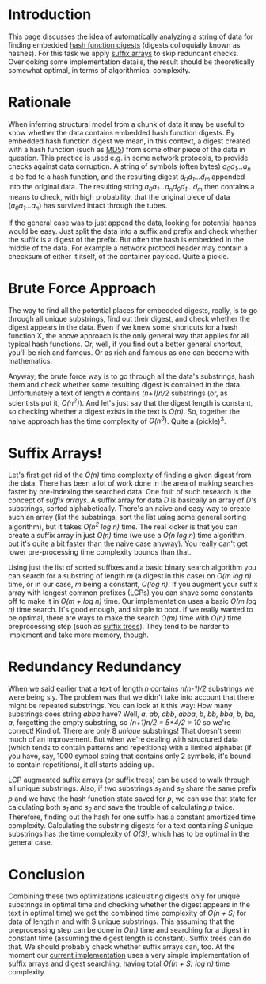 # Introduction #

This page discusses the idea of automatically analyzing a string of data for finding embedded [hash function digests](http://en.wikipedia.org/wiki/Hash_algorithm) (digests colloquially known as hashes). For this task we apply [suffix arrays](http://en.wikipedia.org/wiki/Suffix_array) to skip redundant checks. Overlooking some implementation details, the result should be theoretically somewhat optimal, in terms of algorithmical complexity.


# Rationale #

When inferring structural model from a chunk of data it may be useful to know whether the data contains embedded hash function digests. By embedded hash function digest we mean, in this context, a digest created with a hash function (such as [MD5](http://en.wikipedia.org/wiki/MD5)) from some other piece of the data in question. This practice is used e.g. in some network protocols, to provide checks against data corruption. A string of symbols (often bytes) _a<sub>0</sub>a<sub>1</sub>...a<sub>n</sub>_ is be fed to a hash function, and the resulting digest _d<sub>0</sub>d<sub>1</sub>...d<sub>m</sub>_ appended into the original data. The resulting string _a<sub>0</sub>a<sub>1</sub>...a<sub>n</sub>d<sub>0</sub>d<sub>1</sub>...d<sub>m</sub>_ then contains a means to check, with high probability, that the original piece of data (_a<sub>0</sub>a<sub>1</sub>...a<sub>n</sub>_) has survived intact through the tubes.

If the general case was to just append the data, looking for potential hashes would be easy. Just split the data into a suffix and prefix and check whether the suffix is a digest of the prefix. But often the hash is embedded in the middle of the data. For example a network protocol header may contain a checksum of either it itself, of the container payload. Quite a pickle.


# Brute Force Approach #

The way to find all the potential places for embedded digests, really, is to go through all unique substrings, find out their digest, and check whether the digest appears in the data. Even if we knew some shortcuts for a hash function X, the above approach is the only general way that applies for all typical hash functions. Or, well, if you find out a better general shortcut, you'll be rich and famous. Or as rich and famous as one can become with mathematics.

Anyway, the brute force way is to go through all the data's substrings, hash them and check whether some resulting digest is contained in the data. Unfortunately a text of length _n_ contains _(n+1)n/2_ substrings (or, as scientists put it, _O(n<sup>2</sup>)_). And let's just say that the digest length is constant, so checking whether a digest exists in the text is _O(n)_. So, together the naive approach has the time complexity of _O(n<sup>3</sup>)_. Quite a (pickle)<sup>3</sup>.


# Suffix Arrays! #

Let's first get rid of the _O(n)_ time complexity of finding a given digest from the data. There has been a lot of work done in the area of making searches faster by pre-indexing the searched data. One fruit of such research is the concept of _suffix arrays_. A suffix array for data _D_ is basically an array of _D_'s substrings, sorted alphabetically. There's an naive and easy way to create such an array (list the substrings, sort the list using some general sorting algorithm), but it takes _O(n<sup>2</sup> log n)_ time. The real kicker is that you can create a suffix array in just _O(n)_ time (we use a _O(n log n_) time algorithm, but it's quite a bit faster than the naive case anyway). You really can't get lower pre-processing time complexity bounds than that.

Using just the list of sorted suffixes and a basic binary search algorithm you can search for a substring of length _m_ (a digest in this case) on _O(m log n)_ time, or in our case, _m_ being a constant, _O(log n)_. If you augment your suffix array with longest common prefixes (LCPs) you can shave some constants off to make it in _O(m + log n)_ time. Our implementation uses a basic _O(m log n)_ time search. It's good enough, and simple to boot. If we really wanted to be optimal, there are ways to make the search _O(m)_ time with _O(n)_ time preprocessing step (such as [suffix trees](http://en.wikipedia.org/wiki/Suffix_tree)). They tend to be harder to implement and take more memory, though.


# Redundancy Redundancy #

When we said earlier that a text of length _n_ contains _n(n-1)/2_ substrings we were being sly. The problem was that we didn't take into account that there might be repeated substrings. You can look at it this way: How many substrings does string _abba_ have? Well, _a_, _ab_, _abb_, _abba_, _b_, _bb_, _bba_, _b_, _ba_, _a_, forgetting the empty substring, so _(n+1)n/2 = 5\*4/2 = 10_ so we're correct! Kind of. There are only 8 _unique_ substrings! That doesn't seem much of an improvement. But when we're dealing with structured data (which tends to contain patterns and repetitions) with a limited alphabet (if you have, say, 1000 symbol string that contains only 2 symbols, it's bound to contain repetitions), it all starts adding up.

LCP augmented suffix arrays (or suffix trees) can be used to walk through all unique substrings. Also, if two substrings _s<sub>1</sub>_ and _s<sub>2</sub>_ share the same prefix _p_ and we have the hash function state saved for _p_, we can use that state for calculating both _s<sub>1</sub>_ and _s<sub>2</sub>_ and save the trouble of calculating _p_ twice. Therefore, finding out the hash for one suffix has a constant amortized time complexity. Calculating the substring digests for a text containing _S_ unique substrings has the time complexity of _O(S)_, which has to be optimal in the general case.


# Conclusion #

Combining these two optimizations (calculating digests only for unique substrings in optimal time and checking whether the digest appears in the text in optimal time) we get the combined time complexity of _O(n + S)_ for data of length n and with S unique substrings. This assuming that the preprocessing step can be done in _O(n)_ time and searching for a digest in constant time (assuming the digest length is constant). Suffix trees can do that. We should probably check whether suffix arrays can, too. At the moment our [current implementation](http://code.google.com/p/ouspg/source/browse/trunk/findhash) uses a very simple implementation of suffix arrays and digest searching, having total _O((n + S) log n)_ time complexity.